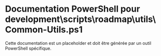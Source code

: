 # Documentation PowerShell pour development\scripts\roadmap\utils\Common-Utils.ps1

Cette documentation est un placeholder et doit être générée par un outil PowerShell spécifique.
